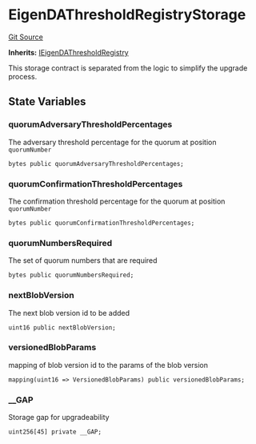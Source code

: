 # EigenDAThresholdRegistryStorage
[Git Source](https://github.com/Layr-Labs/eigenda/blob/f0d0dc5708f7e00684e5f5d89ab0227171768419/src/core/EigenDAThresholdRegistryStorage.sol)

**Inherits:**
[IEigenDAThresholdRegistry](/src/interfaces/IEigenDAThresholdRegistry.sol/interface.IEigenDAThresholdRegistry.md)

This storage contract is separated from the logic to simplify the upgrade process.


## State Variables
### quorumAdversaryThresholdPercentages
The adversary threshold percentage for the quorum at position `quorumNumber`


```solidity
bytes public quorumAdversaryThresholdPercentages;
```


### quorumConfirmationThresholdPercentages
The confirmation threshold percentage for the quorum at position `quorumNumber`


```solidity
bytes public quorumConfirmationThresholdPercentages;
```


### quorumNumbersRequired
The set of quorum numbers that are required


```solidity
bytes public quorumNumbersRequired;
```


### nextBlobVersion
The next blob version id to be added


```solidity
uint16 public nextBlobVersion;
```


### versionedBlobParams
mapping of blob version id to the params of the blob version


```solidity
mapping(uint16 => VersionedBlobParams) public versionedBlobParams;
```


### __GAP
Storage gap for upgradeability


```solidity
uint256[45] private __GAP;
```


